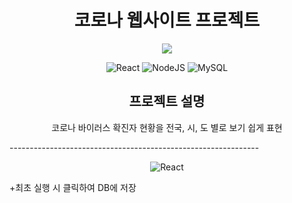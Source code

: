 <h1 align = center>코로나 웹사이트 프로젝트 </h1>
<p align="center">
  <img src="https://user-images.githubusercontent.com/46296688/111747575-d00db100-88d2-11eb-94ec-690d2c5a06fe.PNG" width : "60%" height : "120%"></img>
</p>

<p align="center">
  <img alt="React" src="https://img.shields.io/badge/react%20-%2320232a.svg?&style=for-the-badge&logo=react&logoColor=%2361DAFB"/>
  <img alt="NodeJS" src="https://img.shields.io/badge/node.js%20-%2343853D.svg?&style=for-the-badge&logo=node.js&logoColor=white"/>
  <img alt="MySQL" src="https://img.shields.io/badge/mysql-%2300f.svg?&style=for-the-badge&logo=mysql&logoColor=white"/>
</p>

<h2 align = center> 프로젝트 설명 </h2>

<p align = "center">
  코로나 바이러스 확진자 현황을 전국, 시, 도 별로 보기 쉽게 표현
</p>
--------------------------------------------------------------
<p align="center">
  <img alt="React" src="https://user-images.githubusercontent.com/46296688/111752945-a1df9f80-88d9-11eb-9917-241c5f417cd8.gif"/>
</p>

+최초 실행 시 클릭하여 DB에 저장
